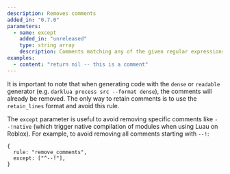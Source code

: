 ```yaml
---
description: Removes comments
added_in: "0.7.0"
parameters:
  - name: except
    added_in: "unreleased"
    type: string array
    description: Comments matching any of the given regular expressions will be kept
examples:
  - content: "return nil -- this is a comment"
---
```


It is important to note that when generating code with the `dense` or `readable` generator (e.g. `darklua process src --format dense`), the comments will already be removed. The only way to retain comments is to use the `retain_lines` format and avoid this rule.

The `except` parameter is useful to avoid removing specific comments like `--!native` (which trigger native compilation of modules when using Luau on Roblox). For example, to avoid removing all comments starting with `--!`:

```json5
{
  rule: "remove_comments",
  except: ["^--!"],
}
```
